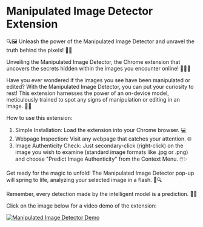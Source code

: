 # Manipulated Image Detector Extension

🔍🖼️  Unleash the power of the Manipulated Image Detector and unravel the truth behind the pixels!  🔎✨

Unveiling the Manipulated Image Detector, the Chrome extension that uncovers the secrets hidden within the images you encounter online! 🕵️‍♀️🌐

Have you ever wondered if the images you see have been manipulated or edited? With the Manipulated Image Detector, you can put your curiosity to rest! This extension harnesses the power of an on-device model, meticulously trained to spot any signs of manipulation or editing in an image. 🔬💡

How to use this extension:
1. Simple Installation: Load the extension into your Chrome browser. 💻
2. Webpage Inspection: Visit any webpage that catches your attention. 🌐
3. Image Authenticity Check: Just secondary-click (right-click) on the image you wish to examine (standard image formats like .jpg or .png) and choose "Predict Image Authenticity" from the Context Menu. 🖱️✨

Get ready for the magic to unfold! The Manipulated Image Detector pop-up will spring to life, analyzing your selected image in a flash. 📸🔍

Remember, every detection made by the intelligent model is a prediction. 🧠💡

Click on the image below for a video demo of the extension:

[![Manipulated Image Detector Demo](https://img.youtube.com/vi/wA9pJnUlyEY/0.jpg)](https://youtu.be/wA9pJnUlyEY "Manipulated Image Detector Demo")
